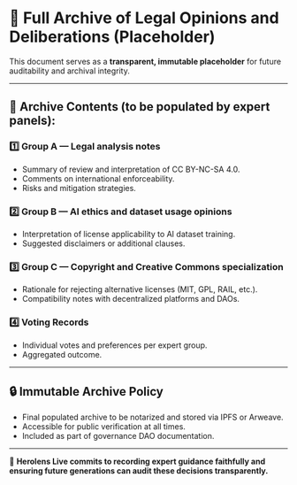 # 📁 Full Archive of Legal Opinions and Deliberations (Placeholder)

This document serves as a **transparent, immutable placeholder** for future auditability and archival integrity.

---

## 📝 Archive Contents (to be populated by expert panels):

### 1️⃣ Group A — Legal analysis notes
- Summary of review and interpretation of CC BY-NC-SA 4.0.
- Comments on international enforceability.
- Risks and mitigation strategies.

### 2️⃣ Group B — AI ethics and dataset usage opinions
- Interpretation of license applicability to AI dataset training.
- Suggested disclaimers or additional clauses.

### 3️⃣ Group C — Copyright and Creative Commons specialization
- Rationale for rejecting alternative licenses (MIT, GPL, RAIL, etc.).
- Compatibility notes with decentralized platforms and DAOs.

### 4️⃣ Voting Records
- Individual votes and preferences per expert group.
- Aggregated outcome.

---

## 🔒 Immutable Archive Policy

- Final populated archive to be notarized and stored via IPFS or Arweave.
- Accessible for public verification at all times.
- Included as part of governance DAO documentation.

---

🌿 **Herolens Live commits to recording expert guidance faithfully and ensuring future generations can audit these decisions transparently.**
